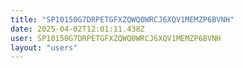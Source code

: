 ```yaml
---
title: "SP10150G7DRPETGFXZQWQ0WRCJ6XQV1MEMZP6BVNH"
date: 2025-04-02T12:01:11.438Z
user: SP10150G7DRPETGFXZQWQ0WRCJ6XQV1MEMZP6BVNH
layout: "users"
---
```

    